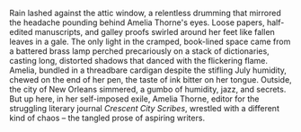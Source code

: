 Rain lashed against the attic window, a relentless drumming that mirrored the headache pounding behind Amelia Thorne's eyes.  Loose papers, half-edited manuscripts, and galley proofs swirled around her feet like fallen leaves in a gale.  The only light in the cramped, book-lined space came from a battered brass lamp perched precariously on a stack of dictionaries, casting long, distorted shadows that danced with the flickering flame.  Amelia, bundled in a threadbare cardigan despite the stifling July humidity, chewed on the end of her pen, the taste of ink bitter on her tongue.  Outside, the city of New Orleans simmered, a gumbo of humidity, jazz, and secrets. But up here, in her self-imposed exile, Amelia Thorne, editor for the struggling literary journal *Crescent City Scribes*, wrestled with a different kind of chaos – the tangled prose of aspiring writers.
